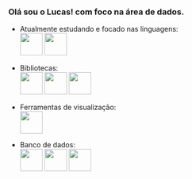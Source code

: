 ### Olá sou o Lucas! com foco na área de dados.

- Atualmente estudando e focado nas linguagens:  
<img src="https://cdn.jsdelivr.net/gh/devicons/devicon/icons/python/python-original-wordmark.svg" width="45" height="45"/>  <img src ="https://github.com/Lucasoliveirapedroso/Lucasoliveirapedroso/assets/37088960/1f6dea94-db40-4100-9fca-7fbcec153255"  width="45" height="45"/>

- Bibliotecas:  
<img src="https://cdn.jsdelivr.net/gh/devicons/devicon/icons/jupyter/jupyter-original-wordmark.svg" width="45" height="45" />  <img src="https://cdn.jsdelivr.net/gh/devicons/devicon/icons/pandas/pandas-original-wordmark.svg" width="45" height="45"/>  <img src="https://cdn.jsdelivr.net/gh/devicons/devicon/icons/numpy/numpy-original-wordmark.svg" width="45" height="45"/>  

- Ferramentas de visualização:  
  <img src="https://github.com/Lucasoliveirapedroso/Lucasoliveirapedroso/assets/37088960/b380d45a-4be7-4052-a237-6849de896234" width="45" height="45"/>

- Banco de dados:  
<img src="https://cdn.jsdelivr.net/gh/devicons/devicon/icons/mysql/mysql-original-wordmark.svg" width="45" height="45" />  <img src="https://cdn.jsdelivr.net/gh/devicons/devicon/icons/microsoftsqlserver/microsoftsqlserver-plain-wordmark.svg" width="45" height="45" />  <img src="https://cdn.jsdelivr.net/gh/devicons/devicon/icons/postgresql/postgresql-original-wordmark.svg" width="45" height="45" />
